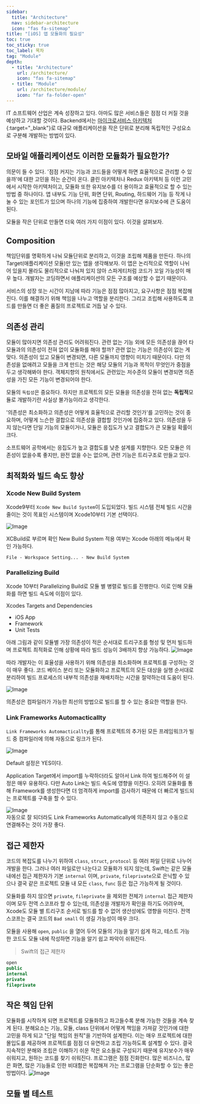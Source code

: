 ```yaml
---
sidebar:
  title: "Architecture"
  nav: sidebar-architecture
  icon: "fas fa-sitemap"
title: "[iOS] 앱 모듈화의 필요성"
toc: true
toc_sticky: true
toc_label: 목차
tag: "Module"
depth:
  - title: "Architecture"
    url: /architecture/
    icon: "fas fa-sitemap"
  - title: "Module"
    url: /architecture/module/
    icon: "far fa-folder-open"
---
```

IT 소프트웨어 산업은 계속 성장하고 있다. 아마도 많은 서비스들은 점점 더 커질 것을 예상하고 기대할 것이다. Backend에서는 [<i class="fas fa-link"></i> 마이크로서비스 아키텍처](https://cloud.google.com/learn/what-is-microservices-architecture?hl=ko){:target="_blank"}로 대규모 애플리케이션을 작은 단위로 분리해 독립적인 구성요소로 구분해 개발하는 방법이 있다.  

## 모바일 애플리케이션도 이러한 모듈화가 필요한가?
의문이 들 수 있다. '점점 커지는 기능과 코드들을 어떻게 하면 효율적으로 관리할 수 있을까'에 대한 고민을 하는 순간이 온다.  클린 아키텍처나 Redux 아키텍처 등 이런 고민에서 시작한 아키텍처이고, 모듈화 또한 유지보수를 더 용이하고 효율적으로 할 수 있는 방법 중 하나이다. 앱 내부도 기능 단위, 화면 단위, Routing, 하드웨어 기능 등 작게 나눌 수 있는 포인트가 있으며 하나의 기능에 집중하여 개발한다면 유지보수에 큰 도움이 된다. 

모듈을 작은 단위로 만들면 더욱 여러 가지 이점이 있다. 이것을 살펴보자.

## Composition 
책임단위를 명확하게 나눠 모듈단위로 분리하고, 이것을 조립해 제품을 만든다. 하나의 Target(애플리케이션 모듈)만 있는 앱을 생각해보자. 이 앱은 논리적으로 역할이 나뉘어 있을지 몰라도 물리적으로 나눠져 있지 않아 스파게티처럼 코드가 꼬일 가능성이 매우 높다. 개발자는 코딩하면서 애플리케이션의 모든 구조를 예상할 수 없기 때문이다.  

서비스의 성장 또는 시간이 지남에 따라 기능은 점점 많아지고, 요구사항은 점점 복잡해진다. 이를 해결하기 위해 책임을 나누고 역할을 분리한다. 그리고 조립해 사용하도록 코드를 만들면 더 좋은 품질의 프로젝트로 거듭 날 수 있다.  

## 의존성 관리
모듈이 많아지면 의존성 관리도 어려워진다. 관련 없는 기능 외에 모든 의존성을 끊어 타 모듈과의 의존성이 전혀 없이 모듈화를 해야 할까? 관련 없는 기능은 의존성이 없는 게 맞다. 의존성이 있고 모듈이 변경되면, 다른 모듈까지 영향이 미치기 때문이다. 다만 의존성을 없애려고 모들을 크게 만드는 것은 해당 모듈의 기능과 목적이 무엇인가 중점을 두고 생각해봐야 한다. 객체지향의 원칙에서도 관련있는 저수준의 모듈이 변경되면 의존성을 가진 모든 기능이 변경되어야 한다.   

모듈의 `독립성`은 중요하다. 하지만 프로젝트의 모든 모듈을 의존성을 전혀 없는 <b>독립적</b>모듈로 개발하기란 사실상 불가능이라고 생각한다.  

'의존성은 최소화하고 의존성은 어떻게 효율적으로 관리할 것인가'를 고민하는 것이 중요하며, 어떻게 느슨한 결합으로 의존성을 결합할 것인가에 집중하고 있다. 의존성을 두지 않는다면 단일 기능의 모듈이거나, 모듈은 응집도가 낮고 결합도가 큰 모듈일 확률이 크다.  

소프트웨어 공학에서는 응집도가 높고 결합도를 낮춘 설계를 지향한다. 모든 모듈은 의존성이 없을수록 좋지만, 완전 없을 수는 없으며, 관련 기능은 트리구조로 만들고 있다.


## 최적화와 빌드 속도 향상
### Xcode New Build System
Xcode9부터 `Xcode New Build System`이 도입되었다. 빌드 시스템 전체 빌드 시간을 줄이는 것이 목표인 시스템이며 Xcode10부터 기본 선택이다.  

![Image](https://drive.google.com/uc?export=view&id=1_Rt-Bpvg8QKsdziwCTScvFpCccc-hX7U)  

XCBuild로 부르며 확인 New Build System 적용 여부는 Xcode 아래의 메뉴에서 확인 가능하다.  
```
File - Workspace Setting... - New Build System
```

### Parallelizing Build
Xcode 10부터 Parallelizing Build로 모듈 별 병렬로 빌드를 진행한다. 이로 인해 모듈화를 하면 빌드 속도에 이점이 있다.

Xcodes Targets and Dependencies
* iOS App
* Framework
* Unit Tests

아래 그림과 같이 모듈별 가장 의존성이 적은 순서대로 트리구조를 형성 및 먼저 빌드하며 프로젝트 최적화로 인해 상황에 따라 빌드 성능이 3배까지 향상 가능하다.
![Image](https://drive.google.com/uc?export=view&id=1KY5Fsk24w5U9ToKb0EU6ciszypCsW8eX)  

따라 개발자는 이 효율성을 사용하기 위해 의존성을 최소화하며 프로젝트를 구성하는 것이 매우 좋다. 코드 베이스 분리 또는 모듈화하고 프로젝트의 모든 대상을 실행 순서대로 분리하여 빌드 프로세스의 내부적 의존성을 재배치하는 시간을 절약하는데 도움이 된다.

![Image](https://drive.google.com/uc?export=view&id=1GF7yFiTCzf-18dCG5Gy9CRW57nwarp82)  

의존성은 컴파일러가 가능한 최선의 방법으로 빌드를 할 수 있는 중요한 역할을 한다.

### Link Frameworks Automacticallty
`Link Frameworks Automacticallty`를 통해 프로젝트의 추가된 모든 프레임워크가 빌드 중 컴파일러에 의해 자동으로 링크가 된다. 

![Image](https://drive.google.com/uc?export=view&id=14m5ISaHMCJF4hiE9pzSXrpBVTVgaTZ2X)  

Default 설정은 YES이다.  

Application Target에서 import를 누락하더라도 알아서 Link 하여 빌드해주어 이 설정은 매우 유용하다. 다만 Auto Link는 빌드 속도에 영향을 미친다. 오히려 모듈화를 통해 Framework를 생성한다면 더 엄격하게 import를 검사하기 때문에 더 빠르게 빌드되는 프로젝트를 구축을 할 수 있다.

![Image](https://drive.google.com/uc?export=view&id=1unI26fBXgTaOkdMXWQabcbFDZBez0PAD)  
자동으로 잘 되더라도 Link Frameworks Automatically에 의존하지 않고 수동으로 연결해주는 것이 가장 좋다.


## 접근 제한자
코드의 복잡도를 나누기 위하여 `class`, `struct`, `protocol` 등 여러 파일 단위로 나누어 개발을 한다. 그러나 여러 파일로만 나눈다고 모듈화가 되지 않는데, Swift는 같은 모듈 내에선 접근 제한자가 기본 `internal` 이며, `private`, `fileprivate`으로 은닉할 수 있으나 결국 같은 프로젝트 모듈 내 모든 `class`, `func` 등은 접근 가능하게 될 것이다.  

모듈화를 하지 않으면 `private`, `fileprivate` 을 제외한 전체가 `internal` 접근 제한자 이며 모두 전역 스코프라 할 수 있는데, 의존성을 개발자가 확인을 하기도 어려우며, Xcode도 모듈 별 트리구조 순서로 빌드를 할 수 없어 생산성에도 영향을 미친다. 전역 스코프는 결국 코드의 `Bad small` 이 생길 가능성이 매우 크다.  

모듈을 사용해 `open`, `public` 을 열어 두어 모듈의 기능을 알기 쉽게 하고, 테스트 가능한 코드도 모듈 내에 작성하면 기능을 알기 쉽고 파악이 쉬워진다.

> Swift의 접근 제한자
```swift
open
public
internal
private
fileprivate
```

## 작은 책임 단위
모듈화를 시작하게 되면 프로젝트를 모듈화하고 파고들수록 분해 가능한 것들을 계속 찾게 된다. 분해요소는 기능, 모듈, class 단위에서 어떻게 책임을 가져갈 것인가에 대한 고민을 하게 되고 "단일 책임의 원칙"을 기반하여 설계한다. 이는 매우 프로젝트에 대한 몰입도를 제공하며 프로젝트를 점점 더 유연하고 조립 가능하도록 설계할 수 있다. 결국 지속적인 분해와 조립은 이해하기 쉬운 작은 요소들로 구성되기 때문에 유지보수가 매우 쉬워지고, 원하는 코드를 찾기 쉬워진다. 프로그램은 점점 진화한다. 많은 비즈니스, 많은 화면, 많은 기능들로 인한 비대함은 복잡해져 가는 프로그램을 단순화할 수 있는 좋은 방법이다.
![Image](https://drive.google.com/uc?export=view&id=1xDRFh6L0xLnJMODMAHK9FMSiO70hRSSt)  

## 모듈 별 테스트
